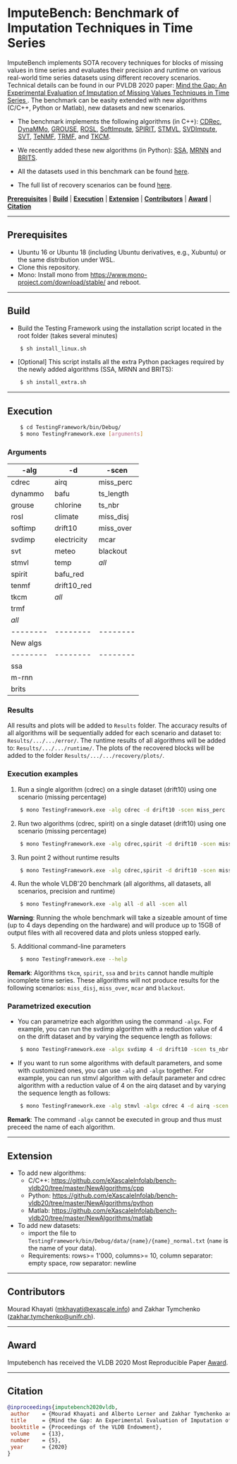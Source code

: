 # ImputeBench:  Benchmark of Imputation Techniques in Time Series  

ImputeBench implements SOTA recovery techniques for blocks of missing values in time series and evaluates their precision and runtime on various real-world time series datasets using different recovery scenarios. Technical details can be found in our 
PVLDB 2020 paper:  <a href = "http://www.vldb.org/pvldb/vol13/p768-khayati.pdf">Mind the Gap: An Experimental Evaluation of Imputation of Missing Values Techniques in Time Series </a>. The benchmark can be easity extended with new algorithms (C/C++, Python or Matlab), new datasets and new scenarios.  

- The benchmark implements the following algorithms (in C++): [CDRec](https://ieeexplore.ieee.org/document/6816643), [DynaMMo](https://dl.acm.org/doi/10.1145/1557019.1557078), [GROUSE](http://proceedings.mlr.press/v51/zhang16b.html),  [ROSL](https://ieeexplore.ieee.org/abstract/document/6909890), [SoftImpute](https://www.jmlr.org/papers/v11/mazumder10a.html), [SPIRIT](https://dl.acm.org/doi/10.5555/1083592.1083674), [STMVL](https://www.ijcai.org/Proceedings/16/Papers/384.pdf), [SVDImpute](https://academic.oup.com/bioinformatics/article/17/6/520/272365), [SVT](https://epubs.siam.org/doi/10.1137/080738970?mobileUi=0), [TeNMF](http://proceedings.mlr.press/v70/mei17a.html), [TRMF](https://papers.nips.cc/paper/6160-temporal-regularized-matrix-factorization-for-high-dimensional-time-series-prediction.pdf), and [TKCM](https://openproceedings.org/2017/conf/edbt/paper-112.pdf). 
- We recently added these new algorithms (in Python): [SSA](https://dl.acm.org/doi/10.1145/3287319), [MRNN](https://ieeexplore.ieee.org/document/8485748) and [BRITS](http://papers.nips.cc/paper/7911-brits-bidirectional-recurrent-imputation-for-time-series).

- All the datasets used in this benchmark can be found [here](https://github.com/eXascaleInfolab/bench-vldb20/tree/master/Datasets).
- The full list of recovery scenarios can be found [here](https://github.com/eXascaleInfolab/bench-vldb20/blob/master/TestingFramework/README.md).

[**Prerequisites**](#prerequisites) | [**Build**](#build) | [**Execution**](#execution) | [**Extension**](#extension)  | [**Contributors**](#contributors) | [**Award**](#award) | [**Citation**](#citation)

___




## Prerequisites

- Ubuntu 16 or Ubuntu 18 (including Ubuntu derivatives, e.g., Xubuntu) or the same distribution under WSL.
- Clone this repository.
- Mono: Install mono from https://www.mono-project.com/download/stable/ and reboot.

___



## Build

- Build the Testing Framework using the installation script located in the root folder (takes several minutes)
```bash
    $ sh install_linux.sh
```
- [Optional] This script installs all the extra Python packages required by the newly added algorithms (SSA, MRNN and BRITS):
```bash
    $ sh install_extra.sh
```
___

## Execution


```bash
    $ cd TestingFramework/bin/Debug/
    $ mono TestingFramework.exe [arguments]
```

### Arguments

 | -alg  | -d  |  -scen 
 | -------- | -------- | -------- |
 | cdrec    | airq        | miss_perc |
 | dynammo  | bafu        | ts_length |
 | grouse   | chlorine    | ts_nbr    |
 | rosl     | climate     | miss_disj |
 | softimp  | drift10     | miss_over |
 | svdimp   | electricity | mcar      |
 | svt      | meteo       | blackout  |
 | stmvl    | temp        | *all*     |
 | spirit   | bafu_red    |           |
 | tenmf    | drift10_red |           |
 | tkcm     | *all*       |           |
 | trmf     |             |           |
 | *all*    |             |           |
 | -------- | -------- | -------- |
 | New algs |             |           |
 | -------- | -------- | -------- |
 | ssa      |             |           |
 | m-rnn    |             |           |
 | brits    |             |           |



### Results
All results and plots will be added to `Results` folder. The accuracy results of all algorithms will be sequentially added for each scenario and dataset to: `Results/.../.../error/`. The runtime results of all algorithms will be added to: `Results/.../.../runtime/`. The plots of the recovered blocks will be added to the folder `Results/.../.../recovery/plots/`.


### Execution examples


1. Run a single algorithm (cdrec) on a single dataset (drift10) using one scenario (missing percentage)
```bash
    $ mono TestingFramework.exe -alg cdrec -d drift10 -scen miss_perc
```

2. Run two algorithms (cdrec, spirit) on a single dataset (drift10) using one scenario (missing percentage)
```bash
    $ mono TestingFramework.exe -alg cdrec,spirit -d drift10 -scen miss_perc
```

3. Run point 2 without runtime results
```bash
    $ mono TestingFramework.exe -alg cdrec,spirit -d drift10 -scen miss_perc -nort
```

4. Run the whole VLDB'20 benchmark (all algorithms, all datasets, all scenarios, precision and runtime)
```bash
    $ mono TestingFramework.exe -alg all -d all -scen all
```
**Warning**: Running the whole benchmark will take a sizeable amount of time (up to 4 days depending on the hardware) and will produce up to 15GB of output files with all recovered data and plots unless stopped early.


5. Additional command-line parameters
```bash
    $ mono TestingFramework.exe --help
```

**Remark**: Algorithms `tkcm`,  `spirit`, `ssa` and `brits` cannot handle multiple incomplete time series. These allgorithms will not produce results for the following scenarios: `miss_disj`, `miss_over`, `mcar` and `blackout`.

### Parametrized execution

- You can parametrize each algorithm using the command `-algx`. For example, you can run
the svdimp algorithm with a reduction value of 4 on the drift dataset and by varying the sequence length as follows:

```bash
    $ mono TestingFramework.exe -algx svdimp 4 -d drift10 -scen ts_nbr
```

- If you want to run some algorithms with default parameters, and some with customized ones, you can use `-alg` and `-algx` together. For example, you can run stmvl algorithm with default parameter and cdrec algorithm with a reduction value of 4 on the airq dataset and by varying the sequence length as follows:

```bash
    $ mono TestingFramework.exe -alg stmvl -algx cdrec 4 -d airq -scen ts_nbr
```

**Remark**: The command `-algx` cannot be executed in group and thus must preceed the name of each algorithm.

___

## Extension
- To add new algorithms:
    - C/C++: https://github.com/eXascaleInfolab/bench-vldb20/tree/master/NewAlgorithms/cpp
    - Python: https://github.com/eXascaleInfolab/bench-vldb20/tree/master/NewAlgorithms/python
    - Matlab: https://github.com/eXascaleInfolab/bench-vldb20/tree/master/NewAlgorithms/matlab
- To add new datasets:
  - import the file to `TestingFramework/bin/Debug/data/{name}/{name}_normal.txt` (`name` is the name of your data).
  - Requirements: rows>= 1'000, columns>= 10, column separator: empty space, row separator: newline


___

## Contributors
Mourad Khayati (mkhayati@exascale.info) and Zakhar Tymchenko (zakhar.tymchenko@unifr.ch).


___
## Award
Imputebench has received the VLDB 2020 Most Reproducible Paper [Award](https://vldb2020.org/vldb-2020-awards.html).

___

## Citation
```bibtex
@inproceedings{imputebench2020vldb,
 author    = {Mourad Khayati and Alberto Lerner and Zakhar Tymchenko and Philippe Cudr{\'{e}}{-}Mauroux},
 title     = {Mind the Gap: An Experimental Evaluation of Imputation of Missing Values Techniques in Time Series},
 booktitle = {Proceedings of the VLDB Endowment},
 volume    = {13},
 number    = {5},
 year      = {2020}
}
```



<!---
### Optional commands

 | Argument | Description | Options | Remarks |
 | -------- | -------- | -------- | -------- | 
 | -nort | Doesn't test runtime of the algorithms | n/a | - |
 | -noprec | Doesn't test precision of the algorithms | n/a | - |
 | -novis | Doesn't render plots which show the recovered block | n/a | - |
 | -out [folder] | Redirects results from default folder to a custom one | [folder] : a folder to store the results | Folder will be created is it doesn't exist. Existing files might be overwritten. |
 --->

